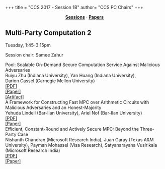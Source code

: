+++
title = "CCS 2017 - Session 1B"
author= "CCS PC Chairs"
+++
<center><a href="/sessions"><b>Sessions</b></a> &middot; <a href="/papers"><b>Papers</b></a></center>
<p>
<h2>Multi-Party Computation 2</h2>Tuesday, 1:45-3:15pm<p>Session chair: Samee Zahur<div class="bpaper"><span class="ptitle">Pool: Scalable On-Demand Secure Computation Service Against Malicious Adversaries</span></br><div class="pblock"><span class="author">Ruiyu&nbsp;Zhu</span> <span class="institution">(Indiana University)</span>, <span class="author">Yan&nbsp;Huang</span> <span class="institution">(Indiana University)</span>, <span class="author">Darion&nbsp;Cassel</span> <span class="institution">(Carnegie Mellon University)</span><br><div class="pextra"> <a href="https://acmccs.github.io/papers/p245-zhuA.pdf">[PDF]</a><br><a href="https://homes.soic.indiana.edu/yh33/mypub/pool.pdf">[Paper]</a><br><a href="https://github.com/jimu-pool/">[Artifact]</a><br></div></div></div><div class="bpaper"><span class="ptitle">A Framework for Constructing Fast MPC over Arithmetic Circuits with Malicious Adversaries and an Honest-Majority</span></br><div class="pblock"><span class="author">Yehuda&nbsp;Lindell</span> <span class="institution">(Bar-Ilan University)</span>, <span class="author">Ariel&nbsp;Nof</span> <span class="institution">(Bar-Ilan University)</span><br><div class="pextra"> <a href="https://acmccs.github.io/papers/p259-lindellA.pdf">[PDF]</a><br><a href="https://eprint.iacr.org/2017/816.pdf">[Paper]</a><br></div></div></div><div class="bpaper"><span class="ptitle">Efficient, Constant-Round and Actively Secure MPC: Beyond the Three-Party Case</span></br><div class="pblock"><span class="author">Nishanth&nbsp;Chandran</span> <span class="institution">(Microsoft Research India)</span>, <span class="author">Juan&nbsp;Garay</span> <span class="institution">(Texas A&M University)</span>, <span class="author">Payman&nbsp;Mohassel</span> <span class="institution">(Visa Research)</span>, <span class="author">Satyanarayana&nbsp;Vusirikala</span> <span class="institution">(Microsoft Research India)</span><br><div class="pextra"> <a href="https://acmccs.github.io/papers/p277-chandranA.pdf">[PDF]</a><br><a href="https://eprint.iacr.org/2017/519">[Paper]</a><br></div></div></div>